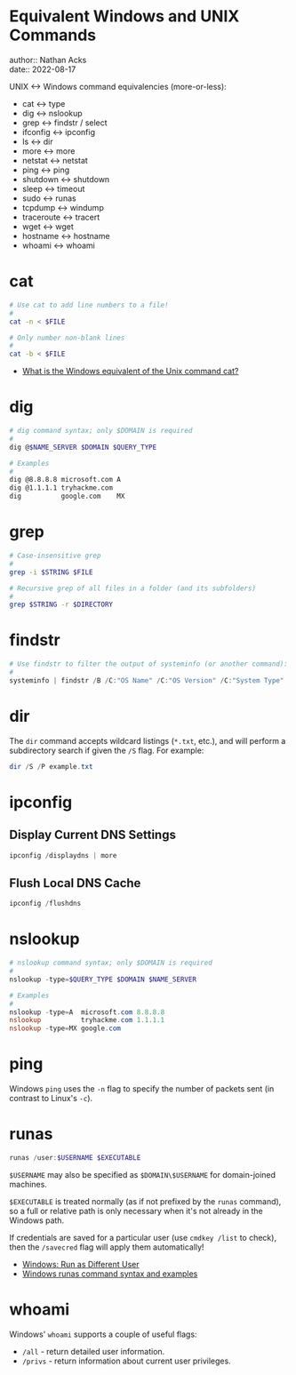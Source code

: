 # Equivalent Windows and UNIX Commands

author:: Nathan Acks  
date:: 2022-08-17

UNIX <-> Windows command equivalencies (more-or-less):

* cat <-> type
* dig <-> nslookup
* grep <-> findstr / select
* ifconfig <-> ipconfig
* ls <-> dir
* more <-> more
* netstat <-> netstat
* ping <-> ping
* shutdown <-> shutdown
* sleep <-> timeout
* sudo <-> runas
* tcpdump <-> windump
* traceroute <-> tracert
* wget <-> wget
* hostname <-> hostname
* whoami <-> whoami

# cat

```bash
# Use cat to add line numbers to a file!
#
cat -n < $FILE

# Only number non-blank lines
#
cat -b < $FILE
```

* [What is the Windows equivalent of the Unix command cat?](https://superuser.com/questions/434870/what-is-the-windows-equivalent-of-the-unix-command-cat#434876)

# dig

```bash
# dig command syntax; only $DOMAIN is required
#
dig @$NAME_SERVER $DOMAIN $QUERY_TYPE

# Examples
#
dig @8.8.8.8 microsoft.com A
dig @1.1.1.1 tryhackme.com
dig          google.com    MX
```

# grep

```bash
# Case-insensitive grep
#
grep -i $STRING $FILE

# Recursive grep of all files in a folder (and its subfolders)
#
grep $STRING -r $DIRECTORY
```

# findstr

```powershell
# Use findstr to filter the output of systeminfo (or another command):
#
systeminfo | findstr /B /C:"OS Name" /C:"OS Version" /C:"System Type"
```

# dir

The `dir` command accepts wildcard listings (`*.txt`, etc.), and will perform a subdirectory search if given the `/S` flag. For example:

```powershell
dir /S /P example.txt
```

# ipconfig

## Display Current DNS Settings

```powershell
ipconfig /displaydns | more
```

## Flush Local DNS Cache

```powershell
ipconfig /flushdns
```

# nslookup

```powershell
# nslookup command syntax; only $DOMAIN is required
#
nslookup -type=$QUERY_TYPE $DOMAIN $NAME_SERVER

# Examples
#
nslookup -type=A  microsoft.com 8.8.8.8
nslookup          tryhackme.com 1.1.1.1
nslookup -type=MX google.com
```

# ping

Windows `ping` uses the `-n` flag to specify the number of packets sent (in contrast to Linux's `-c`).

# runas

```powershell
runas /user:$USERNAME $EXECUTABLE
```

`$USERNAME` may also be specified as `$DOMAIN\$USERNAME` for domain-joined machines.

`$EXECUTABLE` is treated normally (as if not prefixed by the `runas` command), so a full or relative path is only necessary when it's not already in the Windows path.

If credentials are saved for a particular user (use `cmdkey /list` to check), then the `/savecred` flag will apply them automatically!

* [Windows: Run as Different User](https://www.shellhacks.com/windows-run-as-different-user/)
* [Windows runas command syntax and examples](https://www.windows-commandline.com/windows-runas-command-prompt/)

# whoami

Windows' `whoami` supports a couple of useful flags:

* `/all` - return detailed user information.
* `/privs` - return information about current user privileges.

